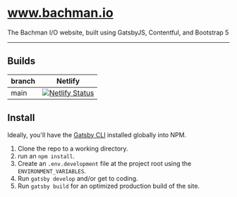 # www.bachman.io

The Bachman I/O website, built using GatsbyJS, Contentful, and Bootstrap 5

---

## Builds

| branch | Netlify          |
| ------ | ---------------- |
| main   | [![Netlify Status](https://api.netlify.com/api/v1/badges/ec7e2ec3-43ac-4ad7-a585-3eee7aa7d4d1/deploy-status)](https://app.netlify.com/sites/heuristic-spence-be8e87/deploys) |

## Install

Ideally, you'll have the [Gatsby CLI](https://www.gatsbyjs.org/docs/quick-start) installed globally into NPM.

1. Clone the repo to a working directory.
2. run an `npm install`.
3. Create an `.env.development` file at the project root using the `ENVIRONMENT_VARIABLES`.
4. Run `gatsby develop` and/or get to coding.
5. Run `gatsby build` for an optimized production build of the site.